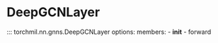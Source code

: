# DeepGCNLayer

::: torchmil.nn.gnns.DeepGCNLayer
    options:
        members:
        - __init__
        - forward
